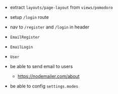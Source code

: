 - extract `layouts/page-layout` from `views/pomodoro`

- setup `/login` route

- nav to `/register` and `/login` in header

- `EmailRegister`
- `EmailLogin`
- `User`
- be able to send email to users
  - https://nodemailer.com/about
- be able to config `settings.modes`
